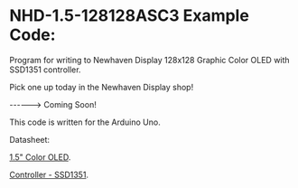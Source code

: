 NHD-1.5-128128ASC3 Example Code:
==============================================
 
 Program for writing to Newhaven Display 128x128 Graphic Color OLED with SSD1351 controller.
 
 Pick one up today in the Newhaven Display shop!
 
 ------> Coming Soon!
 
 This code is written for the Arduino Uno.
 
 Datasheet:
 
 [1.5" Color OLED](http://www.newhavendisplay.com/).
 
 [Controller - SSD1351](http://www.newhavendisplay.com/app_notes/SSD1351.pdf).
 
